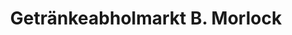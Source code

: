 ---
title: "Getränkeabholmarkt B. Morlock"
url: /stuttgart/getraenkeabholmarkt-b-morlock/
shop: Getränke
---